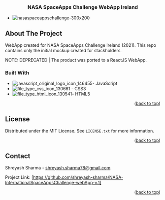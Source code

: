 <!-- PROJECT LOGO -->
<br />
<div align="center">
  <a href="https://github.com/shreyashs/
NASA-InternationalSpaceAppsChallenge-webApp-v.1">

  </a>

<h3 align="center">NASA SpaceApps Challenge WebApp Ireland</h3>
</div>

* ![nasaspaceappschallenge-300x200](https://user-images.githubusercontent.com/14334982/194762449-a08e3412-db98-4b58-a1f0-acb0cd819965.jpg)



<!-- ABOUT THE PROJECT -->
## About The Project


WebApp created for NASA SpaceApps Challenge Ireland (2021).  This repo contains only the initial mockup created for stackholders.

NOTE: DEPRECATED | The product was ported to a ReactJS WebApp.



### Built With

* ![javascript_original_logo_icon_146455](https://user-images.githubusercontent.com/14334982/194761637-93f71a8f-4821-40fa-bcd8-f23bfb725930.png)- JavaScript
* ![file_type_css_icon_130661](https://user-images.githubusercontent.com/14334982/194761701-e4fa2f01-a337-402c-a09d-4bdbccc9e569.png) - CSS3
* ![file_type_html_icon_130541](https://user-images.githubusercontent.com/14334982/194761766-54ebb7da-e9e1-4e2e-ab30-1dcb51827eca.png)- HTML5

<p align="right">(<a href="#readme-top">back to top</a>)</p>

<!-- LICENSE -->
## License

Distributed under the MIT License. See `LICENSE.txt` for more information.

<p align="right">(<a href="#readme-top">back to top</a>)</p>



<!-- CONTACT -->
## Contact

Shreyash Sharma  - shreyash.sharma78@gmail.com

Project Link: [https://github.com/shreyash-sharma/NASA-InternationalSpaceAppsChallenge-webApp-v.1]

<p align="right">(<a href="#readme-top">back to top</a>)</p>



